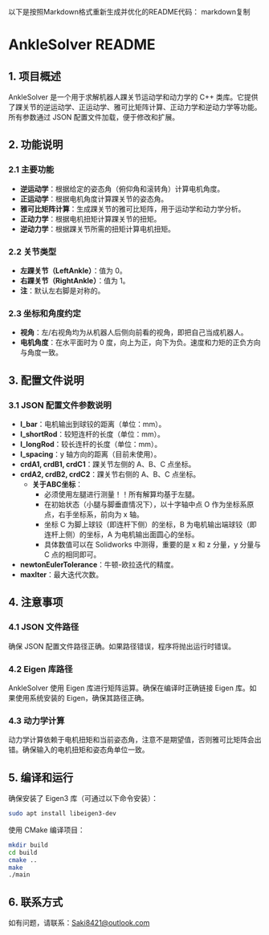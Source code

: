 以下是按照Markdown格式重新生成并优化的README代码：
markdown复制
# AnkleSolver README

## 1. 项目概述
AnkleSolver 是一个用于求解机器人踝关节运动学和动力学的 C++ 类库。它提供了踝关节的逆运动学、正运动学、雅可比矩阵计算、正动力学和逆动力学等功能。所有参数通过 JSON 配置文件加载，便于修改和扩展。

## 2. 功能说明

### 2.1 主要功能
- **逆运动学**：根据给定的姿态角（俯仰角和滚转角）计算电机角度。
- **正运动学**：根据电机角度计算踝关节的姿态角。
- **雅可比矩阵计算**：生成踝关节的雅可比矩阵，用于运动学和动力学分析。
- **正动力学**：根据电机扭矩计算踝关节的扭矩。
- **逆动力学**：根据踝关节所需的扭矩计算电机扭矩。

### 2.2 关节类型
- **左踝关节（LeftAnkle）**：值为 0。
- **右踝关节（RightAnkle）**：值为 1。
- **注**：默认左右脚是对称的。

### 2.3 坐标和角度约定
- **视角**：左/右视角均为从机器人后侧向前看的视角，即把自己当成机器人。
- **电机角度**：在水平面时为 0 度，向上为正，向下为负。速度和力矩的正负方向与角度一致。

## 3. 配置文件说明

### 3.1 JSON 配置文件参数说明
- **l_bar**：电机输出到球铰的距离（单位：mm）。
- **l_shortRod**：较短连杆的长度（单位：mm）。
- **l_longRod**：较长连杆的长度（单位：mm）。
- **l_spacing**：y 轴方向的距离（目前未使用）。
- **crdA1, crdB1, crdC1**：踝关节左侧的 A、B、C 点坐标。
- **crdA2, crdB2, crdC2**：踝关节右侧的 A、B、C 点坐标。
  - **关于ABC坐标**：
    - 必须使用左腿进行测量！！所有解算均基于左腿。
    - 在初始状态（小腿与脚垂直情况下），以十字轴中点 O 作为坐标系原点，右手坐标系，前向为 x 轴。
    - 坐标 C 为脚上球铰（即连杆下侧）的坐标，B 为电机输出端球铰（即连杆上侧）的坐标，A 为电机输出面圆心的坐标。
    - 具体数值可以在 Solidworks 中测得，重要的是 x 和 z 分量，y 分量与 C 点的相同即可。
- **newtonEulerTolerance**：牛顿-欧拉迭代的精度。
- **maxIter**：最大迭代次数。

## 4. 注意事项

### 4.1 JSON 文件路径
确保 JSON 配置文件路径正确。如果路径错误，程序将抛出运行时错误。

### 4.2 Eigen 库路径
AnkleSolver 使用 Eigen 库进行矩阵运算。确保在编译时正确链接 Eigen 库。如果使用系统安装的 Eigen，确保其路径正确。

### 4.3 动力学计算
动力学计算依赖于电机扭矩和当前姿态角，注意不是期望值，否则雅可比矩阵会出错。确保输入的电机扭矩和姿态角单位一致。

## 5. 编译和运行
确保安装了 Eigen3 库（可通过以下命令安装）：
```bash
sudo apt install libeigen3-dev
```
使用 CMake 编译项目：
```bash
mkdir build
cd build
cmake ..
make
./main
```
## 6. 联系方式
如有问题，请联系：Saki8421@outlook.com
